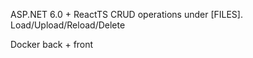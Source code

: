 ASP.NET 6.0 + ReactTS
CRUD operations under [FILES].
Load/Upload/Reload/Delete

Docker back + front
